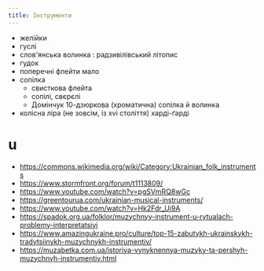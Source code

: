 ```yaml
---
title: Інструменти
---
```


- желійки
- гуслі
- слов'янська волинка : радзивілівський літопис
- гудок
- поперечні флейти мало
- сопілка
	- свисткова флейта
	- сопілі, свєрєлі
	- Домінчук 10-дзюркова (хроматична) сопілка й волинка
- колісна ліра (не зовсім, із xvi століття) харді-ґарді

# u

- https://commons.wikimedia.org/wiki/Category:Ukrainian_folk_instruments
- https://www.stormfront.org/forum/t1113809/
- https://www.youtube.com/watch?v=pgSVmRQ8wGc
- https://greentourua.com/ukrainian-musical-instruments/
- https://www.youtube.com/watch?v=Hk2Fdr_Ui9A
- https://spadok.org.ua/folklor/muzychnyy-instrument-u-rytualach-problemy-interpretatsiyi
- https://www.amazingukraine.pro/culture/top-15-zabutykh-ukrainskykh-tradytsiinykh-muzychnykh-instrumentiv/
- https://muzabetka.com.ua/istoriya-vynyknennya-muzyky-ta-pershyh-muzychnyh-instrumentiv.html
